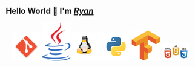 ## Hello World 👋 I'm _[Ryan](https://flask-1-cidy.onrender.com)_
<p align="center">
  <img src="git.png" alt="Git" width="75"/>
  <img src="java.png" alt="Java" width="75"/>
  <img src="linux_logo.png" alt="Linux" width="75"/>
  <img src="python_logo.png" alt="Python" width="75"/>
  <img src="tensorflow.png" alt="Tensorflow" width="75"/>
  <img src="web_stack.png" alt="Web" width="75"/>
</p>
<!--
**rt75272/rt75272** is a ✨ _special_ ✨ repository because its `README.md` (this file) appears on your GitHub profile.

Here are some ideas to get you started:

- 🔭 I’m currently working on ...
- 🌱 I’m currently learning ...
- 👯 I’m looking to collaborate on ...
- 🤔 I’m looking for help with ...
- 💬 Ask me about ...
- 📫 How to reach me: ...
- 😄 Pronouns: ...
- ⚡ Fun fact: ...
-->

